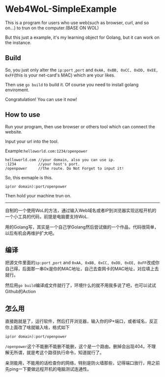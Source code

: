 # Web4WoL-SimpleExample

This is a program for users who use web(such as browser, curl, and so on...) to trun on the computer.(BASE ON WOL)

But this just a example, it's my learning object for Golang, but it can work on the instance.

## Build
So, you just only alter the `ip:port` ,`port` and `0xAA, 0xBB, 0xCC, 0xDD, 0xEE, 0xFF`(this is your net-card's MAC) which are your likes.

Then use `go build` to build it. Of course you need to install golang enviroment.

Congratulation! You can use it now!

## How to use
Run your program, then use browser or others tool which can connect the website.

Input your url into the tool.

Example:`helloworld.com:1234/openpower`

    helloworld.com //your domain, also you can use ip.
    :1234          //your host's port.
    /openpower     //the route. Do Not Forget to input it!

So, this exmaple is this.

    ip(or domain):port/openpower

Then hold your machine trun on.

--------

自制的一个使用WoL的方法，通过输入Web域名或者IP到浏览器实现远程开机的一个小工具的代码，前提是电脑要支持WoL.

用的Golang写，其实是一个自己学Golang然后尝试做的一个作品，代码很简单，以后有机会再维护扩大吧。

## 编译
把源文件里面的`ip:port` ,`port` and `0xAA, 0xBB, 0xCC, 0xDD, 0xEE, 0xFF`改成你自己得，后面那一串0x是你的MAC地址，自己去查网卡的MAC地址，对应填上去就行。

然后用`go build`编译成文件就行了，环境什么的就不用我多说了吧，也可以试试Github的Action

## 怎么用
直接跑就是了，运行软件，然后打开浏览器，输入你的IP+端口，或者域名，反正你上面改了啥就输入啥，格式如下

    ip(or domain):port/openpower
    
`/openpower`这个不能删不能删不能删，这个是一个路由。删掉会出现404，不理解无所谓，就是考这个路径执行命令，知道就行了。

亲测能用，不能用的话检查你的网络，特别是防火墙那些，记得端口放行，用之前先ping一下要做远程开机的电脑测试连通性。
